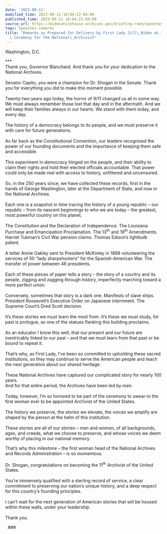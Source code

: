 ```yaml
---
date: '2023-09-11'
modified_time: 2023-09-11 18:04:22-04:00
published_time: 2023-09-11 18:04:21-04:00
source_url: https://bidenwhitehouse.archives.gov/briefing-room/speeches-remarks/2023/09/11/remarks-as-prepared-for-delivery-by-first-lady-jill-biden-at-the-swearing-in-ceremony-for-the-national-archivist/
tags: speeches-remarks
title: "Remarks as Prepared for Delivery by First Lady Jill\_Biden at the Swearing-in\
  \ Ceremony for the National\_Archivist"
---
```

 
Washington, D.C. 

  
\*\*\*  
Thank you, Governor Blanchard. And thank you for your dedication to the
National Archives.  
   
Senator Capito, you were a champion for Dr. Shogan in the Senate. Thank
you for everything you did to make this moment possible.  
   
Twenty-two years ago today, the horror of 9/11 changed us all in some
way. We must always remember those lost that day and in the aftermath.
And we will keep their families always in our hearts. We stand with them
today, and every day.  
   
The history of a democracy belongs to its people, and we must preserve
it with care for future generations.  
   
As far back as the Constitutional Convention, our leaders recognized the
power of our founding documents and the importance of keeping them safe
and accessible.  
   
This experiment in democracy hinged on the people, and their ability to
claim their rights and hold their elected officials accountable. That
power could only be made real with access to history, unfiltered and
uncensored.  
   
So, in the 250 years since, we have collected these records, first in
the hands of George Washington, later at the Department of State, and
now in the National Archives.  
   
Each one is a snapshot in time tracing the history of a young republic –
our republic – from its nascent beginnings to who we are today – the
greatest, most powerful country on this planet.  
   
The Constitution and the Declaration of Independence. The Louisiana
Purchase and Emancipation Proclamation. The 13<sup>th</sup> and
19<sup>th</sup> Amendments. Harriet Tubman’s Civil War pension claims.
Thomas Edison’s lightbulb patent.  
   
A letter Annie Oakley sent to President McKinley in 1898 volunteering
the services of 50 “lady sharpshooters” for the Spanish-American War.
The transfer of power between 46 presidents.  
   
Each of these pieces of paper tells a story – the story of a country and
its people, zigging and zagging through history, imperfectly marching
toward a more perfect union.  
   
Conversely, sometimes that story is a dark one. Manifests of slave
ships. President Roosevelt’s Executive Order on Japanese internment. The
Supreme Court’s Dred Scott decision.  
   
It’s these stories we must learn the most from. It’s these we must
study, for past is prologue, as one of the statues flanking this
building proclaims.  
   
As an educator I know this well, that our present and our future are
inextricably linked to our past – and that we must learn from that past
or be bound to repeat it.  
   
That’s why, as First Lady, I’ve been so committed to upholding these
sacred institutions, so they may continue to serve the American people
and teach the next generation about our shared heritage.  
   
These National Archives have captured our complicated story for nearly
100 years.  
And for that entire period, the Archives have been led by men.  
   
Today, however, I’m so honored to be part of the ceremony to swear-in
the first woman ever to be appointed Archivist of the United States.  
   
The history we preserve, the stories we elevate, the voices we amplify
are shaped by the person at the helm of this institution.  
   
These stories are all of our stories – men and women, of all
backgrounds, ages, and creeds, what we choose to preserve, and whose
voices we deem worthy of placing in our national memory.  
  
That’s why this milestone – the first woman head of the National
Archives and Records Administration – is so momentous.  
   
Dr. Shogan, congratulations on becoming the 11<sup>th</sup> Archivist of
the United States.  
   
You’re immensely qualified with a sterling record of service, a clear
commitment to preserving our nation’s unique history, and a deep respect
for this country’s founding principles.  
   
I can’t wait for the next generation of American stories that will be
housed within these walls, under your leadership.  
   
Thank you.  
  
  \###
